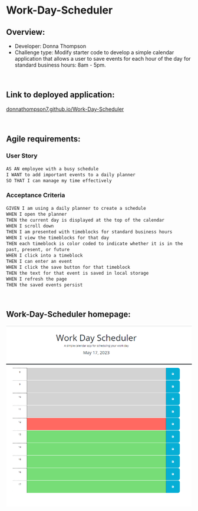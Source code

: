 # Work-Day-Scheduler

## Overview:
* Developer: Donna Thompson
* Challenge type: Modify starter code to develop a simple calendar application that allows a user to save events for each hour of the day for standard business hours: 8am - 5pm.

<br/>

## Link to deployed application:
[donnathompson7.github.io/Work-Day-Scheduler](https://donnathompson7.github.io/Work-Day-Scheduler)

<br/>
 
## Agile requirements:
### User Story

```
AS AN employee with a busy schedule
I WANT to add important events to a daily planner
SO THAT I can manage my time effectively
```

### Acceptance Criteria

```
GIVEN I am using a daily planner to create a schedule
WHEN I open the planner
THEN the current day is displayed at the top of the calendar
WHEN I scroll down
THEN I am presented with timeblocks for standard business hours
WHEN I view the timeblocks for that day
THEN each timeblock is color coded to indicate whether it is in the past, present, or future
WHEN I click into a timeblock
THEN I can enter an event
WHEN I click the save button for that timeblock
THEN the text for that event is saved in local storage
WHEN I refresh the page
THEN the saved events persist
```

<br/>

## Work-Day-Scheduler homepage:
![Code Quiz](./assets/images/work_day_scheduler_screenshot.png)
